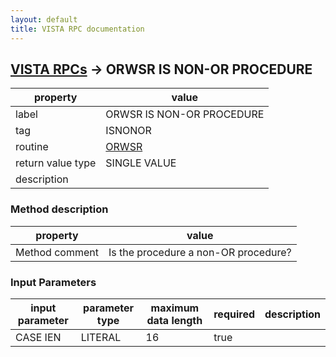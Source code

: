 ```yaml
---
layout: default
title: VISTA RPC documentation
---
```




## [VISTA RPCs](TableOfContent.md) &#8594; ORWSR IS NON-OR PROCEDURE 

 property | value 
--- | --- 
 label | ORWSR IS NON-OR PROCEDURE
 tag | ISNONOR
 routine | [ORWSR](http://code.osehra.org/dox/Routine_ORWSR_source.html)
 return value type | SINGLE VALUE
 description | 


### Method description

 property | value 
--- | --- 
 Method comment | Is the procedure a non-OR procedure?

### Input Parameters

| input parameter | parameter type | maximum data length | required | description | 
| --- | --- | --- | --- | --- | 
| CASE IEN | LITERAL | 16 | true |  | 